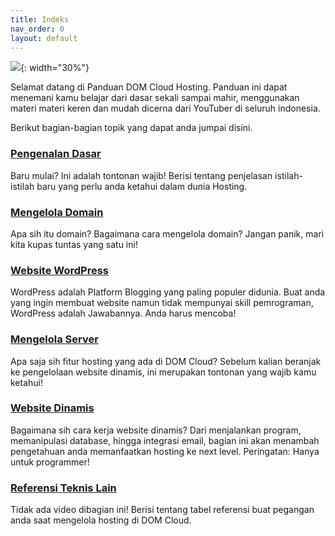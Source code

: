 ```yaml
---
title: Indeks
nav_order: 0
layout: default
---
```


![](https://dom.my.id/assets/icon.svg){: width="30%"}

Selamat datang di Panduan DOM Cloud Hosting. Panduan ini dapat menemani kamu belajar dari dasar sekali sampai mahir, menggunakan materi materi keren dan mudah dicerna dari YouTuber di seluruh indonesia.

Berikut bagian-bagian topik yang dapat anda jumpai disini.

### [Pengenalan Dasar](dasar.html)

Baru mulai? Ini adalah tontonan wajib! Berisi tentang penjelasan istilah-istilah baru yang perlu anda ketahui dalam dunia Hosting.

### [Mengelola Domain](domain.html)

Apa sih itu domain? Bagaimana cara mengelola domain? Jangan panik, mari kita kupas tuntas yang satu ini!

### [Website WordPress](wordpress.html)

WordPress adalah Platform Blogging yang paling populer didunia. Buat anda yang ingin membuat website namun tidak mempunyai skill pemrograman, WordPress adalah Jawabannya. Anda harus mencoba!

### [Mengelola Server](server.html)

Apa saja sih fitur hosting yang ada di DOM Cloud? Sebelum kalian beranjak ke pengelolaan website dinamis, ini merupakan tontonan yang wajib kamu ketahui!

### [Website Dinamis](dinamis.html)

Bagaimana sih cara kerja website dinamis? Dari menjalankan program, memanipulasi database, hingga integrasi email, bagian ini akan menambah pengetahuan anda memanfaatkan hosting ke next level. Peringatan: Hanya untuk programmer!

### [Referensi Teknis Lain](referensi.html)

Tidak ada video dibagian ini! Berisi tentang tabel referensi buat pegangan anda saat mengelola hosting di DOM Cloud.

